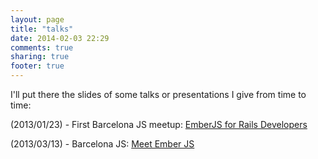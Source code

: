 ```yaml
---
layout: page
title: "talks"
date: 2014-02-03 22:29
comments: true
sharing: true
footer: true
---
```

I'll put there the slides of some talks or presentations I give from time to time:

(2013/01/23) - First Barcelona JS meetup: [EmberJS for Rails Developers](/talks/ember-for-rails-developers.html)

(2013/03/13) - Barcelona JS: [Meet Ember JS](/talks/meet-ember-js/)
